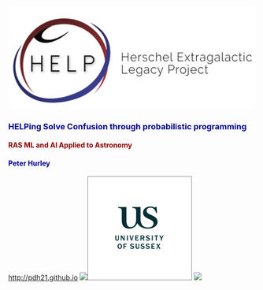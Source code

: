 ![](assets/Help_Logo.png?raw=true)<!-- .element height="70%" width="70%" -->

### <span style="color:DarkBlue "> HELPing Solve Confusion through probabilistic programming  </span>

#### <span style="color:DarkRed "> RAS ML and AI Applied to Astronomy  </span>

#### <span style="color:DarkBlue ">Peter Hurley </span>
<http://pdh21.github.io>
![](https://encrypted-tbn0.gstatic.com/images?q=tbn:ANd9GcQBsZEY2qSec5DZ1NgZ1zRTs3vZlI0J8ZDLVQ&usqp=CAU)<!-- .element height="8%" width="8%" -->![](https://github.com/H-E-L-P/H-E-L-P.github.io/blob/master/assets/images/sussex.jpg?raw=true)<!-- .element height="8%" width="8%" --> ![](./Slides/assets/logo_en.gif)<!-- .element height="8%" width="8%" -->
